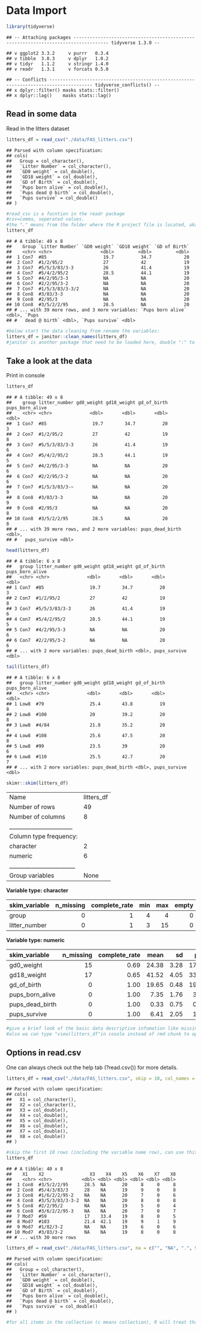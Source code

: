 Data Import
================

``` r
library(tidyverse)
```

    ## -- Attaching packages ----------------------------------------------------------------------------------- tidyverse 1.3.0 --

    ## v ggplot2 3.3.2     v purrr   0.3.4
    ## v tibble  3.0.3     v dplyr   1.0.2
    ## v tidyr   1.1.2     v stringr 1.4.0
    ## v readr   1.3.1     v forcats 0.5.0

    ## -- Conflicts -------------------------------------------------------------------------------------- tidyverse_conflicts() --
    ## x dplyr::filter() masks stats::filter()
    ## x dplyr::lag()    masks stats::lag()

Read in some data
-----------------

Read in the litters dataset

``` r
litters_df = read_csv("./data/FAS_litters.csv")
```

    ## Parsed with column specification:
    ## cols(
    ##   Group = col_character(),
    ##   `Litter Number` = col_character(),
    ##   `GD0 weight` = col_double(),
    ##   `GD18 weight` = col_double(),
    ##   `GD of Birth` = col_double(),
    ##   `Pups born alive` = col_double(),
    ##   `Pups dead @ birth` = col_double(),
    ##   `Pups survive` = col_double()
    ## )

``` r
#read_csv is a fucntion in the readr package
#csv=comma, seperated values. 
#the "." means from the folder where the R project file is located, aka. start here
litters_df
```

    ## # A tibble: 49 x 8
    ##    Group `Litter Number` `GD0 weight` `GD18 weight` `GD of Birth`
    ##    <chr> <chr>                  <dbl>         <dbl>         <dbl>
    ##  1 Con7  #85                     19.7          34.7            20
    ##  2 Con7  #1/2/95/2               27            42              19
    ##  3 Con7  #5/5/3/83/3-3           26            41.4            19
    ##  4 Con7  #5/4/2/95/2             28.5          44.1            19
    ##  5 Con7  #4/2/95/3-3             NA            NA              20
    ##  6 Con7  #2/2/95/3-2             NA            NA              20
    ##  7 Con7  #1/5/3/83/3-3/2         NA            NA              20
    ##  8 Con8  #3/83/3-3               NA            NA              20
    ##  9 Con8  #2/95/3                 NA            NA              20
    ## 10 Con8  #3/5/2/2/95             28.5          NA              20
    ## # ... with 39 more rows, and 3 more variables: `Pups born alive` <dbl>, `Pups
    ## #   dead @ birth` <dbl>, `Pups survive` <dbl>

``` r
#below start the data cleaning from rename the variables:
litters_df = janitor::clean_names(litters_df)
#janitor is another package that need to be loaded here, double ":" to load, and that use the function "clean_name" in jamitor to rename the variables into snake_form. 
```

Take a look at the data
-----------------------

Print in console

``` r
litters_df
```

    ## # A tibble: 49 x 8
    ##    group litter_number gd0_weight gd18_weight gd_of_birth pups_born_alive
    ##    <chr> <chr>              <dbl>       <dbl>       <dbl>           <dbl>
    ##  1 Con7  #85                 19.7        34.7          20               3
    ##  2 Con7  #1/2/95/2           27          42            19               8
    ##  3 Con7  #5/5/3/83/3-3       26          41.4          19               6
    ##  4 Con7  #5/4/2/95/2         28.5        44.1          19               5
    ##  5 Con7  #4/2/95/3-3         NA          NA            20               6
    ##  6 Con7  #2/2/95/3-2         NA          NA            20               6
    ##  7 Con7  #1/5/3/83/3-~       NA          NA            20               9
    ##  8 Con8  #3/83/3-3           NA          NA            20               9
    ##  9 Con8  #2/95/3             NA          NA            20               8
    ## 10 Con8  #3/5/2/2/95         28.5        NA            20               8
    ## # ... with 39 more rows, and 2 more variables: pups_dead_birth <dbl>,
    ## #   pups_survive <dbl>

``` r
head(litters_df)
```

    ## # A tibble: 6 x 8
    ##   group litter_number gd0_weight gd18_weight gd_of_birth pups_born_alive
    ##   <chr> <chr>              <dbl>       <dbl>       <dbl>           <dbl>
    ## 1 Con7  #85                 19.7        34.7          20               3
    ## 2 Con7  #1/2/95/2           27          42            19               8
    ## 3 Con7  #5/5/3/83/3-3       26          41.4          19               6
    ## 4 Con7  #5/4/2/95/2         28.5        44.1          19               5
    ## 5 Con7  #4/2/95/3-3         NA          NA            20               6
    ## 6 Con7  #2/2/95/3-2         NA          NA            20               6
    ## # ... with 2 more variables: pups_dead_birth <dbl>, pups_survive <dbl>

``` r
tail(litters_df)
```

    ## # A tibble: 6 x 8
    ##   group litter_number gd0_weight gd18_weight gd_of_birth pups_born_alive
    ##   <chr> <chr>              <dbl>       <dbl>       <dbl>           <dbl>
    ## 1 Low8  #79                 25.4        43.8          19               8
    ## 2 Low8  #100                20          39.2          20               8
    ## 3 Low8  #4/84               21.8        35.2          20               4
    ## 4 Low8  #108                25.6        47.5          20               8
    ## 5 Low8  #99                 23.5        39            20               6
    ## 6 Low8  #110                25.5        42.7          20               7
    ## # ... with 2 more variables: pups_dead_birth <dbl>, pups_survive <dbl>

``` r
skimr::skim(litters_df)
```

|                                                  |             |
|:-------------------------------------------------|:------------|
| Name                                             | litters\_df |
| Number of rows                                   | 49          |
| Number of columns                                | 8           |
| \_\_\_\_\_\_\_\_\_\_\_\_\_\_\_\_\_\_\_\_\_\_\_   |             |
| Column type frequency:                           |             |
| character                                        | 2           |
| numeric                                          | 6           |
| \_\_\_\_\_\_\_\_\_\_\_\_\_\_\_\_\_\_\_\_\_\_\_\_ |             |
| Group variables                                  | None        |

**Variable type: character**

| skim\_variable |  n\_missing|  complete\_rate|  min|  max|  empty|  n\_unique|  whitespace|
|:---------------|-----------:|---------------:|----:|----:|------:|----------:|-----------:|
| group          |           0|               1|    4|    4|      0|          6|           0|
| litter\_number |           0|               1|    3|   15|      0|         49|           0|

**Variable type: numeric**

| skim\_variable    |  n\_missing|  complete\_rate|   mean|    sd|    p0|    p25|    p50|    p75|  p100| hist  |
|:------------------|-----------:|---------------:|------:|-----:|-----:|------:|------:|------:|-----:|:------|
| gd0\_weight       |          15|            0.69|  24.38|  3.28|  17.0|  22.30|  24.10|  26.67|  33.4| ▃▇▇▆▁ |
| gd18\_weight      |          17|            0.65|  41.52|  4.05|  33.4|  38.88|  42.25|  43.80|  52.7| ▃▃▇▂▁ |
| gd\_of\_birth     |           0|            1.00|  19.65|  0.48|  19.0|  19.00|  20.00|  20.00|  20.0| ▅▁▁▁▇ |
| pups\_born\_alive |           0|            1.00|   7.35|  1.76|   3.0|   6.00|   8.00|   8.00|  11.0| ▁▃▂▇▁ |
| pups\_dead\_birth |           0|            1.00|   0.33|  0.75|   0.0|   0.00|   0.00|   0.00|   4.0| ▇▂▁▁▁ |
| pups\_survive     |           0|            1.00|   6.41|  2.05|   1.0|   5.00|   7.00|   8.00|   9.0| ▁▃▂▇▇ |

``` r
#give a brief look of the basic data descriptive infomation like missing, means, and histgram, ect. 
#also wa can type "view(litters_df"in cosole instead of rmd chunk to open a new window of the dataset. (open new window in rmd will make knit harder)
```

Options in read.csv
-------------------

One can always check out the help tab (?read.csv()) for more details.

``` r
litters_df = read_csv("./data/FAS_litters.csv", skip = 10, col_names = FALSE)
```

    ## Parsed with column specification:
    ## cols(
    ##   X1 = col_character(),
    ##   X2 = col_character(),
    ##   X3 = col_double(),
    ##   X4 = col_double(),
    ##   X5 = col_double(),
    ##   X6 = col_double(),
    ##   X7 = col_double(),
    ##   X8 = col_double()
    ## )

``` r
#skip the first 10 rows (including the variable name row), can use this if the start rows have some mess
litters_df
```

    ## # A tibble: 40 x 8
    ##    X1    X2                 X3    X4    X5    X6    X7    X8
    ##    <chr> <chr>           <dbl> <dbl> <dbl> <dbl> <dbl> <dbl>
    ##  1 Con8  #3/5/2/2/95      28.5  NA      20     8     0     8
    ##  2 Con8  #5/4/3/83/3      28    NA      19     9     0     8
    ##  3 Con8  #1/6/2/2/95-2    NA    NA      20     7     0     6
    ##  4 Con8  #3/5/3/83/3-3-2  NA    NA      20     8     0     8
    ##  5 Con8  #2/2/95/2        NA    NA      19     5     0     4
    ##  6 Con8  #3/6/2/2/95-3    NA    NA      20     7     0     7
    ##  7 Mod7  #59              17    33.4    19     8     0     5
    ##  8 Mod7  #103             21.4  42.1    19     9     1     9
    ##  9 Mod7  #1/82/3-2        NA    NA      19     6     0     6
    ## 10 Mod7  #3/83/3-2        NA    NA      19     8     0     8
    ## # ... with 30 more rows

``` r
litters_df = read_csv("./data/FAS_litters.csv", na = c("", "NA", ".", 999))
```

    ## Parsed with column specification:
    ## cols(
    ##   Group = col_character(),
    ##   `Litter Number` = col_character(),
    ##   `GD0 weight` = col_double(),
    ##   `GD18 weight` = col_double(),
    ##   `GD of Birth` = col_double(),
    ##   `Pups born alive` = col_double(),
    ##   `Pups dead @ birth` = col_double(),
    ##   `Pups survive` = col_double()
    ## )

``` r
#for all items in the collection (c means collection), R will treat that as missing data. 
```
